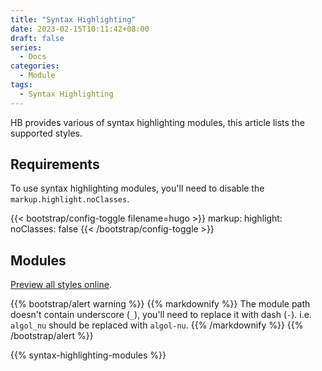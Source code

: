 ```yaml
---
title: "Syntax Highlighting"
date: 2023-02-15T10:11:42+08:00
draft: false
series:
  - Docs
categories:
  - Module
tags:
  - Syntax Highlighting
---
```


HB provides various of syntax highlighting modules, this article lists the supported styles.

<!--more-->

## Requirements

To use syntax highlighting modules, you'll need to disable the `markup.highlight.noClasses`.

{{< bootstrap/config-toggle filename=hugo >}}
markup:
  highlight:
    noClasses: false
{{< /bootstrap/config-toggle >}}

## Modules

[Preview all styles online](https://xyproto.github.io/splash/docs/all.html).

{{% bootstrap/alert warning %}}
{{% markdownify %}}
The module path doesn't contain underscore (`_`), you'll need to replace it with dash (`-`). i.e. `algol_nu` should be replaced with `algol-nu`.
{{% /markdownify %}}
{{% /bootstrap/alert %}}

{{% syntax-highlighting-modules %}}
